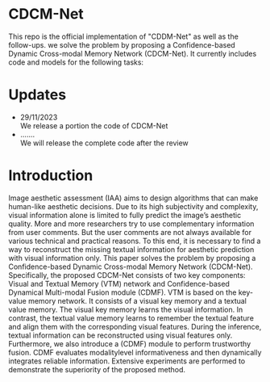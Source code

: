 # CDCM-Net
This repo is the official implementation of "CDDM-Net" as well as the follow-ups. we solve the problem by proposing a Confidence-based Dynamic Cross-modal Memory Network (CDCM-Net). 
 It currently includes code and models for the following tasks: 
 # Updates
* 29/11/2023  
     We release  a portion the code of CDCM-Net
* .......  
      We will release the complete code after the review
# Introduction 
Image aesthetic assessment (IAA) aims to design algorithms that can make
human-like aesthetic decisions. Due to its high subjectivity and complexity,
visual information alone is limited to fully predict the image’s aesthetic
quality. More and more researchers try to use complementary information
from user comments. But the user comments are not always available for
various technical and practical reasons. To this end, it is necessary to find a
way to reconstruct the missing textual information for aesthetic prediction
with visual information only. This paper solves the problem by proposing
a Confidence-based Dynamic Cross-modal Memory Network (CDCM-Net).
Specifically, the proposed CDCM-Net consists of two key components: Visual
and Textual Memory (VTM) network and Confidence-based Dynamical
Multi-modal Fusion module (CDMF). VTM is based on the key-value memory
network. It consists of a visual key memory and a textual value memory.
The visual key memory learns the visual information. In contrast, the textual
value memory learns to remember the textual feature and align them with the
corresponding visual features. During the inference, textual information can
be reconstructed using visual features only. Furthermore, we also introduce a
(CDMF) module to perform trustworthy fusion. CDMF evaluates modalitylevel
informativeness and then dynamically integrates reliable information.
Extensive experiments are performed to demonstrate the superiority of the
proposed method.

